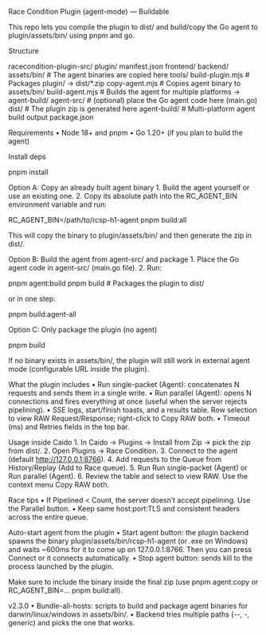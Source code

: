 Race Condition Plugin (agent-mode) — Buildable

This repo lets you compile the plugin to dist/ and build/copy the Go agent to plugin/assets/bin/ using pnpm and go.

Structure

racecondition-plugin-src/
  plugin/
    manifest.json
    frontend/
    backend/
    assets/bin/           # The agent binaries are copied here
  tools/
    build-plugin.mjs      # Packages plugin/ -> dist/*.zip
    copy-agent.mjs        # Copies agent binary to assets/bin/
    build-agent.mjs       # Builds the agent for multiple platforms -> agent-build/
  agent-src/              # (optional) place the Go agent code here (main.go)
  dist/                   # The plugin zip is generated here
  agent-build/            # Multi-platform agent build output
  package.json

Requirements
	•	Node 18+ and pnpm
	•	Go 1.20+ (if you plan to build the agent)

Install deps

pnpm install

Option A: Copy an already built agent binary
	1.	Build the agent yourself or use an existing one.
	2.	Copy its absolute path into the RC_AGENT_BIN environment variable and run:

RC_AGENT_BIN=/path/to/rcsp-h1-agent pnpm build:all

This will copy the binary to plugin/assets/bin/ and then generate the zip in dist/.

Option B: Build the agent from agent-src/ and package
	1.	Place the Go agent code in agent-src/ (main.go file).
	2.	Run:

pnpm agent:build
pnpm build        # Packages the plugin to dist/

or in one step:

pnpm build:agent-all

Option C: Only package the plugin (no agent)

pnpm build

If no binary exists in assets/bin/, the plugin will still work in external agent mode (configurable URL inside the plugin).

What the plugin includes
	•	Run single-packet (Agent): concatenates N requests and sends them in a single write.
	•	Run parallel (Agent): opens N connections and fires everything at once (useful when the server rejects pipelining).
	•	SSE logs, start/finish toasts, and a results table. Row selection to view RAW Request/Response; right-click to Copy RAW both.
	•	Timeout (ms) and Retries fields in the top bar.

Usage inside Caido
	1.	In Caido → Plugins → Install from Zip → pick the zip from dist/.
	2.	Open Plugins → Race Condition.
	3.	Connect to the agent (default http://127.0.0.1:8766).
	4.	Add requests to the Queue from History/Replay (Add to Race queue).
	5.	Run Run single-packet (Agent) or Run parallel (Agent).
	6.	Review the table and select to view RAW. Use the context menu Copy RAW both.

Race tips
	•	If Pipelined < Count, the server doesn’t accept pipelining. Use the Parallel button.
	•	Keep same host:port:TLS and consistent headers across the entire queue.

Auto-start agent from the plugin
	•	Start agent button: the plugin backend spawns the binary plugin/assets/bin/rcsp-h1-agent (or .exe on Windows) and waits ~600ms for it to come up on 127.0.0.1:8766. Then you can press Connect or it connects automatically.
	•	Stop agent button: sends kill to the process launched by the plugin.

Make sure to include the binary inside the final zip (use pnpm agent:copy or RC_AGENT_BIN=... pnpm build:all).


v2.3.0
	•	Bundle-all-hosts: scripts to build and package agent binaries for darwin/linux/windows in assets/bin/.
	•	Backend tries multiple paths (-<platform>-<arch>, -<platform>, generic) and picks the one that works.
